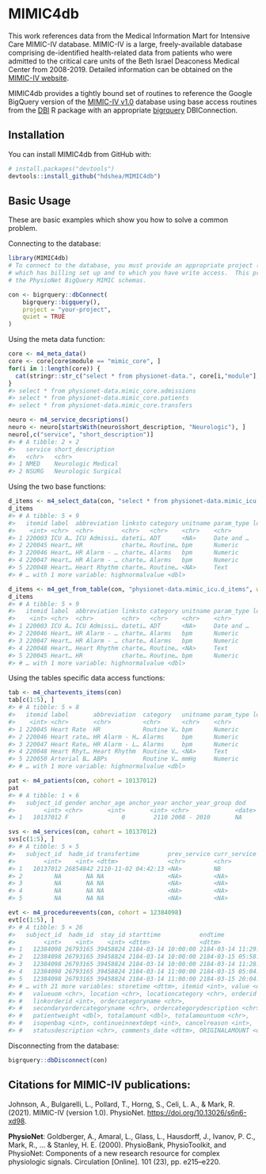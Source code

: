 
<!-- README.md is generated from README.Rmd. Please edit that file -->

# MIMIC4db

<!-- badges: start -->
<!-- badges: end -->

This work references data from the Medical Information Mart for
Intensive Care MIMIC-IV database. MIMIC-IV is a large, freely-available
database comprising de-identified health-related data from patients who
were admitted to the critical care units of the Beth Israel Deaconess
Medical Center from 2008-2019. Detailed information can be obtained on
the [MIMIC-IV website](https://mimic.mit.edu/docs/iv/).

MIMIC4db provides a tightly bound set of routines to reference the
Google BigQuery version of the [MIMIC-IV
v1.0](https://physionet.org/content/mimiciii/1.0/) database using base
access routines from the [DBI](https://github.com/r-dbi/DBI) R package
with an appropriate [bigrquery](https://github.com/r-dbi/bigrquery)
DBIConnection.

## Installation

You can install MIMIC4db from GitHub with:

``` r
# install.packages("devtools")
devtools::install_github("hdshea/MIMIC4db")
```

## Basic Usage

These are basic examples which show you how to solve a common problem.

Connecting to the database:

``` r
library(MIMIC4db)
# To connect to the database, you must provide an appropriate project (in the `"your-project"` slot below)
# which has billing set up and to which you have write access.  This project must be approved to access
# the PhysioNet BigQuery MIMIC schemas.

con <- bigrquery::dbConnect(
    bigrquery::bigquery(),
    project = "your-project",
    quiet = TRUE
)
```

Using the meta data function:

``` r
core <- m4_meta_data()
core <- core[core$module == "mimic_core", ]
for(i in 1:length(core)) {
  cat(stringr::str_c("select * from physionet-data.", core[i,"module"], ".", core[i,"table"], "\n"))
}
#> select * from physionet-data.mimic_core.admissions
#> select * from physionet-data.mimic_core.patients
#> select * from physionet-data.mimic_core.transfers

neuro <- m4_service_decsriptions()
neuro <- neuro[startsWith(neuro$short_description, "Neurologic"), ]
neuro[,c("service", "short_description")]
#> # A tibble: 2 × 2
#>   service short_description  
#>   <chr>   <chr>              
#> 1 NMED    Neurologic Medical 
#> 2 NSURG   Neurologic Surgical
```

Using the two base functions:

``` r
d_items <- m4_select_data(con, "select * from physionet-data.mimic_icu.d_items order by itemid limit 5")
d_items
#> # A tibble: 5 × 9
#>   itemid label  abbreviation linksto category unitname param_type lownormalvalue
#>    <int> <chr>  <chr>        <chr>   <chr>    <chr>    <chr>               <dbl>
#> 1 220003 ICU A… ICU Admissi… dateti… ADT      <NA>     Date and …             NA
#> 2 220045 Heart… HR           charte… Routine… bpm      Numeric                NA
#> 3 220046 Heart… HR Alarm - … charte… Alarms   bpm      Numeric                NA
#> 4 220047 Heart… HR Alarm - … charte… Alarms   bpm      Numeric                NA
#> 5 220048 Heart… Heart Rhythm charte… Routine… <NA>     Text                   NA
#> # … with 1 more variable: highnormalvalue <dbl>

d_items <- m4_get_from_table(con, "physionet-data.mimic_icu.d_items", where = "where itemid <= 220048")
d_items
#> # A tibble: 5 × 9
#>   itemid label  abbreviation linksto category unitname param_type lownormalvalue
#>    <int> <chr>  <chr>        <chr>   <chr>    <chr>    <chr>               <dbl>
#> 1 220003 ICU A… ICU Admissi… dateti… ADT      <NA>     Date and …             NA
#> 2 220046 Heart… HR Alarm - … charte… Alarms   bpm      Numeric                NA
#> 3 220047 Heart… HR Alarm - … charte… Alarms   bpm      Numeric                NA
#> 4 220048 Heart… Heart Rhythm charte… Routine… <NA>     Text                   NA
#> 5 220045 Heart… HR           charte… Routine… bpm      Numeric                NA
#> # … with 1 more variable: highnormalvalue <dbl>
```

Using the tables specific data access functions:

``` r
tab <- m4_chartevents_items(con)
tab[c(1:5), ]
#> # A tibble: 5 × 8
#>   itemid label       abbreviation  category   unitname param_type lownormalvalue
#>    <int> <chr>       <chr>         <chr>      <chr>    <chr>               <dbl>
#> 1 220045 Heart Rate  HR            Routine V… bpm      Numeric                NA
#> 2 220046 Heart rate… HR Alarm - H… Alarms     bpm      Numeric                NA
#> 3 220047 Heart Rate… HR Alarm - L… Alarms     bpm      Numeric                NA
#> 4 220048 Heart Rhyt… Heart Rhythm  Routine V… <NA>     Text                   NA
#> 5 220050 Arterial B… ABPs          Routine V… mmHg     Numeric                90
#> # … with 1 more variable: highnormalvalue <dbl>

pat <- m4_patients(con, cohort = 10137012)
pat
#> # A tibble: 1 × 6
#>   subject_id gender anchor_age anchor_year anchor_year_group dod   
#>        <int> <chr>       <int>       <int> <chr>             <date>
#> 1   10137012 F               0        2110 2008 - 2010       NA

svs <- m4_services(con, cohort = 10137012)
svs[c(1:5), ]
#> # A tibble: 5 × 5
#>   subject_id  hadm_id transfertime        prev_service curr_service
#>        <int>    <int> <dttm>              <chr>        <chr>       
#> 1   10137012 26854842 2110-11-02 04:42:13 <NA>         NB          
#> 2         NA       NA NA                  <NA>         <NA>        
#> 3         NA       NA NA                  <NA>         <NA>        
#> 4         NA       NA NA                  <NA>         <NA>        
#> 5         NA       NA NA                  <NA>         <NA>

evt <- m4_procedureevents(con, cohort = 12384098)
evt[c(1:5), ]
#> # A tibble: 5 × 26
#>   subject_id  hadm_id  stay_id starttime           endtime            
#>        <int>    <int>    <int> <dttm>              <dttm>             
#> 1   12384098 26793165 39458824 2184-03-14 10:00:00 2184-03-14 11:29:00
#> 2   12384098 26793165 39458824 2184-03-14 10:00:00 2184-03-15 05:58:00
#> 3   12384098 26793165 39458824 2184-03-14 10:00:00 2184-03-14 11:28:00
#> 4   12384098 26793165 39458824 2184-03-14 11:00:00 2184-03-15 05:04:00
#> 5   12384098 26793165 39458824 2184-03-14 11:00:00 2184-03-15 20:04:00
#> # … with 21 more variables: storetime <dttm>, itemid <int>, value <dbl>,
#> #   valueuom <chr>, location <chr>, locationcategory <chr>, orderid <int>,
#> #   linkorderid <int>, ordercategoryname <chr>,
#> #   secondaryordercategoryname <chr>, ordercategorydescription <chr>,
#> #   patientweight <dbl>, totalamount <dbl>, totalamountuom <chr>,
#> #   isopenbag <int>, continueinnextdept <int>, cancelreason <int>,
#> #   statusdescription <chr>, comments_date <dttm>, ORIGINALAMOUNT <dbl>, …
```

Disconnecting from the database:

``` r
bigrquery::dbDisconnect(con)
```

## Citations for MIMIC-IV publications:

Johnson, A., Bulgarelli, L., Pollard, T., Horng, S., Celi, L. A., &
Mark, R. (2021). MIMIC-IV (version 1.0). PhysioNet.
<https://doi.org/10.13026/s6n6-xd98>.

**PhysioNet**: Goldberger, A., Amaral, L., Glass, L., Hausdorff, J.,
Ivanov, P. C., Mark, R., … & Stanley, H. E. (2000). PhysioBank,
PhysioToolkit, and PhysioNet: Components of a new research resource for
complex physiologic signals. Circulation \[Online\]. 101 (23),
pp. e215–e220.
